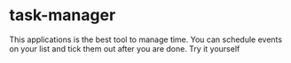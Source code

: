 # task-manager
This applications is the best tool to manage time. You can schedule events on your list and tick them out after you are done. Try it yourself
